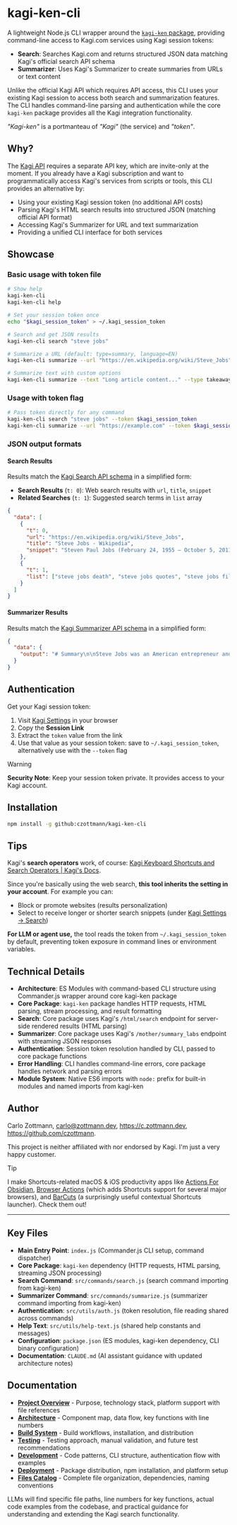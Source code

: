 # kagi-ken-cli

A lightweight Node.js CLI wrapper around the [`kagi-ken` package](https://github.com/czottmann/kagi-ken), providing command-line access to Kagi.com services using Kagi session tokens:

- **Search**: Searches Kagi.com and returns structured JSON data matching Kagi's official search API schema
- **Summarizer**: Uses Kagi's Summarizer to create summaries from URLs or text content

Unlike the official Kagi API which requires API access, this CLI uses your existing Kagi session to access both search and summarization features. The CLI handles command-line parsing and authentication while the core `kagi-ken` package provides all the Kagi integration functionality.

_"Kagi-ken"_ is a portmanteau of _"Kagi"_ (the service) and _"token"_.

## Why?

The [Kagi API](https://help.kagi.com/kagi/api/overview.html) requires a separate API key, which are invite-only at the moment. If you already have a Kagi subscription and want to programmatically access Kagi's services from scripts or tools, this CLI provides an alternative by:

- Using your existing Kagi session token (no additional API costs)
- Parsing Kagi's HTML search results into structured JSON (matching official API format)
- Accessing Kagi's Summarizer for URL and text summarization
- Providing a unified CLI interface for both services


## Showcase

### Basic usage with token file

```bash
# Show help
kagi-ken-cli
kagi-ken-cli help

# Set your session token once
echo "$kagi_session_token" > ~/.kagi_session_token

# Search and get JSON results
kagi-ken-cli search "steve jobs"

# Summarize a URL (default: type=summary, language=EN)
kagi-ken-cli summarize --url "https://en.wikipedia.org/wiki/Steve_Jobs"

# Summarize text with custom options
kagi-ken-cli summarize --text "Long article content..." --type takeaway --language DE
```

### Usage with token flag

```bash
# Pass token directly for any command
kagi-ken-cli search "steve jobs" --token $kagi_session_token
kagi-ken-cli summarize --url "https://example.com" --token $kagi_session_token
```


### JSON output formats

#### Search Results
Results match the [Kagi Search API schema](https://help.kagi.com/kagi/api/search.html#objects) in a simplified form:

- **Search Results** (`t: 0`): Web search results with `url`, `title`, `snippet`
- **Related Searches** (`t: 1`): Suggested search terms in `list` array

```json
{
  "data": [
    {
      "t": 0,
      "url": "https://en.wikipedia.org/wiki/Steve_Jobs",
      "title": "Steve Jobs - Wikipedia",
      "snippet": "Steven Paul Jobs (February 24, 1955 – October 5, 2011) was an American businessman..."
    },
    {
      "t": 1,
      "list": ["steve jobs death", "steve jobs quotes", "steve jobs film"]
    }
  ]
}
```

#### Summarizer Results
Results match the [Kagi Summarizer API schema](https://help.kagi.com/kagi/api/summarizer.html#objects) in a simplified form:

```json
{
  "data": {
    "output": "# Summary\n\nSteve Jobs was an American entrepreneur and inventor who co-founded Apple Inc..."
  }
}
```


## Authentication

Get your Kagi session token:

1. Visit [Kagi Settings](https://kagi.com/settings/user_details) in your browser
2. Copy the **Session Link**
3. Extract the `token` value from the link
4. Use that value as your session token: save to `~/.kagi_session_token`, alternatively use with the `--token` flag

> [!WARNING]
> **Security Note**: Keep your session token private. It provides access to your Kagi account.


## Installation

```bash
npm install -g github:czottmann/kagi-ken-cli
```

## Tips

Kagi's **search operators** work, of course: [Kagi Keyboard Shortcuts and Search Operators | Kagi's Docs](https://help.kagi.com/kagi/features/search-operators.html#search-operators-1).

Since you're basically using the web search, **this tool inherits the setting in your account**. For example you can:

- Block or promote websites (results personalization)
- Select to receive longer or shorter search snippets (under [Kagi Settings → Search](https://kagi.com/settings/search))

**For LLM or agent use,** the tool reads the token from `~/.kagi_session_token` by default, preventing token exposure in command lines or environment variables.


## Technical Details

- **Architecture**: ES Modules with command-based CLI structure using Commander.js wrapper around core kagi-ken package
- **Core Package**: `kagi-ken` package handles HTTP requests, HTML parsing, stream processing, and result formatting
- **Search**: Core package uses Kagi's `/html/search` endpoint for server-side rendered results (HTML parsing)
- **Summarizer**: Core package uses Kagi's `/mother/summary_labs` endpoint with streaming JSON responses
- **Authentication**: Session token resolution handled by CLI, passed to core package functions
- **Error Handling**: CLI handles command-line errors, core package handles network and parsing errors
- **Module System**: Native ES6 imports with `node:` prefix for built-in modules and named imports from kagi-ken

## Author

Carlo Zottmann, <carlo@zottmann.dev>, https://c.zottmann.dev, https://github.com/czottmann.

This project is neither affiliated with nor endorsed by Kagi. I'm just a very happy customer.

> [!TIP]
> I make Shortcuts-related macOS & iOS productivity apps like [Actions For Obsidian](https://actions.work/actions-for-obsidian), [Browser Actions](https://actions.work/browser-actions) (which adds Shortcuts support for several major browsers), and [BarCuts](https://actions.work/barcuts) (a surprisingly useful contextual Shortcuts launcher). Check them out!

---

## Key Files

- **Main Entry Point**: `index.js` (Commander.js CLI setup, command dispatcher)
- **Core Package**: `kagi-ken` dependency (HTTP requests, HTML parsing, streaming JSON processing)
- **Search Command**: `src/commands/search.js` (search command importing from kagi-ken)
- **Summarizer Command**: `src/commands/summarize.js` (summarizer command importing from kagi-ken)
- **Authentication**: `src/utils/auth.js` (token resolution, file reading shared across commands)
- **Help Text**: `src/utils/help-text.js` (shared help constants and messages)
- **Configuration**: `package.json` (ES modules, kagi-ken dependency, CLI binary configuration)
- **Documentation**: `CLAUDE.md` (AI assistant guidance with updated architecture notes)

## Documentation

- **[Project Overview](docs/project-overview.md)** - Purpose, technology stack, platform support with file references
- **[Architecture](docs/architecture.md)** - Component map, data flow, key functions with line numbers
- **[Build System](docs/build-system.md)** - Build workflows, installation, and distribution
- **[Testing](docs/testing.md)** - Testing approach, manual validation, and future test recommendations
- **[Development](docs/development.md)** - Code patterns, CLI structure, authentication flow with examples
- **[Deployment](docs/deployment.md)** - Package distribution, npm installation, and platform setup
- **[Files Catalog](docs/files.md)** - Complete file organization, dependencies, naming conventions

LLMs will find specific file paths, line numbers for key functions, actual code examples from the codebase, and practical guidance for understanding and extending the Kagi search functionality.
